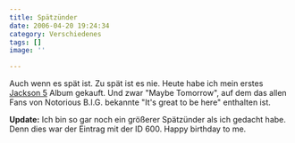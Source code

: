 ```yaml
---
title: Spätzünder
date: 2006-04-20 19:24:34
category: Verschiedenes
tags: []
image: ''

---
```


Auch wenn es spät ist. Zu spät ist es nie. Heute habe ich mein erstes [Jackson 5](http://de.wikipedia.org/wiki/The_Jackson_Five) Album gekauft. Und zwar "Maybe Tomorrow", auf dem das allen Fans von Notorious B.I.G. bekannte "It's great to be here" enthalten ist.  

  

**Update:** Ich bin so gar noch ein größerer Spätzünder als ich gedacht habe. Denn dies war der Eintrag mit der ID 600. Happy birthday to me.
